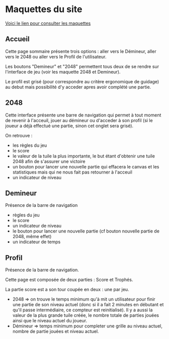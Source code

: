 # Maquettes du site
[Voici le lien pour consulter les maquettes](https://drive.google.com/file/d/1ppDDIupRJkONF2KLHX18V28JphULbRpY/view?usp=sharing)

## Accueil
Cette page sommaire présente trois options : aller vers le Démineur, aller vers le 2048 ou aller vers le Profil de l'utilisateur.

Les boutons "Demineur" et "2048" permettent tous deux de se rendre sur l'interface de jeu (voir les maquette 2048 et Demineur).

Le profil est grisé (pour correspondre au critère ergonomique de guidage) au debut mais possibilité d'y acceder apres avoir complété une partie.

## 2048

Cette interface présente une barre de navigation qui permet à tout moment de revenir à l'acceuil, jouer au démineur ou d'acceder à son profil (si le joueur a déjà effectué une partie, sinon cet onglet sera grisé).

On retrouve :
- les règles du jeu
- le score
- le valeur de la tuile la plus importante, le but étant d'obtenir une tuile 2048 afin de s'assurer une victoire
- un bouton pour lancer une nouvelle partie qui effacera le canvas et les statistiques mais qui ne nous fait pas retourner à l'acceuil
- un indicateur de niveau

## Demineur

Présence de la barre de navigation

- règles du jeu
- le score
- un indicateur de niveau
- le bouton pour lancer une nouvelle partie (cf bouton nouvelle partie de 2048, même effet)
- un indicateur de temps


## Profil 

Présence de la barre de navigation.

Cette page est composée de deux parties : Score et Trophés.

La partie score est a son tour coupée en deux : une par jeu.
- 2048 => on trouve le temps minimum qu'à mit un utilisateur pour finir une partie de son niveau actuel (donc si il a fait 2 minutes en débutant et qu'il passe intermédiaire, ce compteur est reinitialisé). 
Il y a aussi la valeur de la plus grande tuile créée, le nombre totale de parties jouées ainsi que le niveau actuel du joueur.
- Démineur => temps minimum pour completer une grille au niveau actuel, nombre de partie jouées et niveau actuel.
